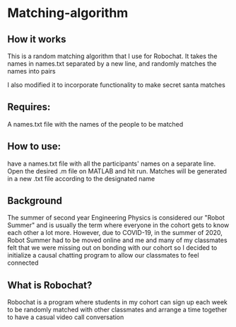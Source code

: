 # Matching-algorithm
## How it works
This is a random matching algorithm that I use for Robochat. It takes the names in names.txt separated by a new line, and randomly matches the names into pairs

I also modified it to incorporate functionality to make secret santa matches 

## Requires:
A names.txt file with the names of the people to be matched

## How to use:
have a names.txt file with all the participants' names on a separate line. Open the desired .m file on MATLAB and hit run. Matches will be generated in a new .txt file according to the designated name

## Background
The summer of second year Engineering Physics is considered our "Robot Summer" and is usually the term where everyone in the cohort gets to know each other a lot more. However, due to COVID-19, in the summer of 2020, Robot Summer had to be moved online and me and many of my classmates felt that we were missing out on bonding with our cohort so I decided to initialize a causal chatting program to allow our classmates to feel connected

## What is Robochat?
Robochat is a program where students in my cohort can sign up each week to be randomly matched with other classmates and arrange a time together to have a casual video call conversation

